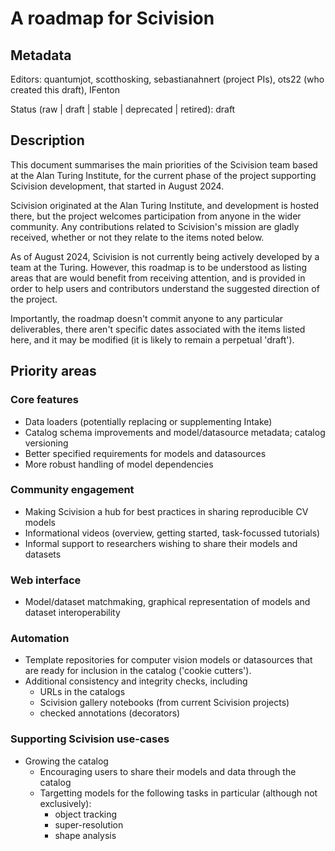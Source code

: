# A roadmap for Scivision

## Metadata

Editors:
  quantumjot, scotthosking, sebastianahnert (project PIs), ots22 (who
  created this draft), IFenton

Status (raw | draft | stable | deprecated | retired):
  draft

## Description

This document summarises the main priorities of the Scivision team
based at the Alan Turing Institute, for the current phase of the
project supporting Scivision development, that started in August 2024.

Scivision originated at the Alan Turing Institute, and development is
hosted there, but the project welcomes participation from
anyone in the wider community. Any contributions related to
Scivision's mission are gladly received, whether or not they relate to
the items noted below.

As of August 2024, Scivision is not currently being actively developed
by a team at the Turing. However, this roadmap is to be understood as 
listing areas that are would benefit from receiving attention, and 
is provided in order to help users and contributors understand the 
suggested direction of the project.


Importantly, the roadmap doesn't commit anyone to any particular
deliverables, there aren't specific dates associated with the items
listed here, and it may be modified (it is likely to remain a
perpetual 'draft').

## Priority areas

### Core features

  - Data loaders (potentially replacing or supplementing Intake)
  - Catalog schema improvements and model/datasource metadata; catalog
    versioning
  - Better specified requirements for models and datasources
  - More robust handling of model dependencies

### Community engagement

  - Making Scivision a hub for best practices in sharing reproducible
    CV models
  - Informational videos (overview, getting started, task-focussed
    tutorials)
  - Informal support to researchers wishing to share their models and
    datasets

### Web interface

  - Model/dataset matchmaking, graphical representation of models and
    dataset interoperability

### Automation

  - Template repositories for computer vision models or datasources
    that are ready for inclusion in the catalog ('cookie cutters').
  - Additional consistency and integrity checks, including
      - URLs in the catalogs
      - Scivision gallery notebooks (from current Scivision projects)
      - checked annotations (decorators)

### Supporting Scivision use-cases

  - Growing the catalog
      - Encouraging users to share their models and data through the catalog
      - Targetting models for the following tasks in particular (although
      not exclusively):
        - object tracking
        - super-resolution
        - shape analysis
